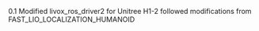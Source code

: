 0.1 Modified livox_ros_driver2 for Unitree H1-2
followed modifications from FAST_LIO_LOCALIZATION_HUMANOID 

